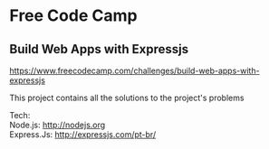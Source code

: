 # Free Code Camp

## Build Web Apps with Expressjs
https://www.freecodecamp.com/challenges/build-web-apps-with-expressjs 

This project contains all the solutions to the project's problems

Tech: <br/>
Node.js: http://nodejs.org <br/>
Express.Js: http://expressjs.com/pt-br/
